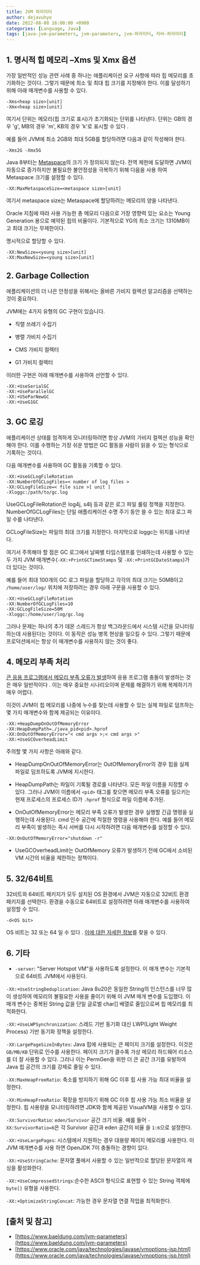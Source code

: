```yaml
---
title: JVM 파라미터
author: dejavuhyo
date: 2022-08-08 16:00:00 +0900
categories: [Language, Java]
tags: [java-jvm-parameters, jvm-parameters, jvm-파라미터, 자바-파라미터]
---
```


## 1. 명시적 힙 메모리 –Xms 및 Xmx 옵션
가장 일반적인 성능 관련 사례 중 하나는 애플리케이션 요구 사항에 따라 힙 메모리를 초기화하는 것이다. 그렇기 때문에 최소 및 최대 힙 크기를 지정해야 한다. 이를 달성하기 위해 아래 매개변수를 사용할 수 있다.

```text
-Xms<heap size>[unit]
-Xmx<heap size>[unit]
```

여기서 단위는 메모리(힙 크기로 표시)가 초기화되는 단위를 나타낸다. 단위는 GB의 경우 'g', MB의 경우 'm', KB의 경우 'k'로 표시할 수 있다 .

예를 들어 JVM에 최소 2GB와 최대 5GB를 할당하려면 다음과 같이 작성해야 한다.

```text
-Xms2G -Xmx5G
```

Java 8부터는 [Metaspace](https://matthung0807.blogspot.com/2019/03/about-g1-garbage-collector-permanent.html)의 크기 가 정의되지 않는다. 전역 제한에 도달하면 JVM이 자동으로 증가하지만 불필요한 불안정성을 극복하기 위해 다음을 사용 하여 Metaspace 크기를 설정할 수 있다.

```text
-XX:MaxMetaspaceSize=<metaspace size>[unit]
```

여기서 metaspace size는 Metaspace에 할당하려는 메모리의 양을 나타낸다.

Oracle 지침에 따라 사용 가능한 총 메모리 다음으로 가장 영향력 있는 요소는 Young Generation 용으로 예약된 힙의 비율이다. 기본적으로 YG의 최소 크기는 1310MB이고 최대 크기는 무제한이다.

명시적으로 할당할 수 있다.

```text
-XX:NewSize=<young size>[unit] 
-XX:MaxNewSize=<young size>[unit]
```

## 2. Garbage Collection
애플리케이션의 더 나은 안정성을 위해서는 올바른 가비지 컬렉션 알고리즘을 선택하는 것이 중요하다.

JVM에는 4가지 유형의 GC 구현이 있습니다.

* 직렬 쓰레기 수집기

* 병렬 가비지 수집기

* CMS 가비지 컬렉터

* G1 가비지 컬렉터

이러한 구현은 아래 매개변수를 사용하여 선언할 수 있다.

```text
-XX:+UseSerialGC
-XX:+UseParallelGC
-XX:+USeParNewGC
-XX:+UseG1GC
```

## 3. GC 로깅
애플리케이션 상태를 엄격하게 모니터링하려면 항상 JVM의 가비지 컬렉션 성능을 확인해야 한다. 이를 수행하는 가장 쉬운 방법은 GC 활동을 사람이 읽을 수 있는 형식으로 기록하는 것이다.

다음 매개변수를 사용하여 GC 활동을 기록할 수 있다.

```text
-XX:+UseGCLogFileRotation 
-XX:NumberOfGCLogFiles=< number of log files > 
-XX:GCLogFileSize=< file size >[ unit ]
-Xloggc:/path/to/gc.log
```

UseGCLogFileRotation은 log4j, s4lj 등과 같은 로그 파일 롤링 정책을 지정한다. NumberOfGCLogFiles는 단일 애플리케이션 수명 주기 동안 쓸 수 있는 최대 로그 파일 수를 나타낸다.

GCLogFileSize는 파일의 최대 크기를 지정한다. 마지막으로 loggc는 위치를 나타낸다.

여기서 주목해야 할 점은 GC 로그에서 날짜별 타임스탬프를 인쇄하는데 사용할 수 있는 두 가지 JVM 매개변수(`-XX:+PrintGCTimeStamps` 및 `-XX:+PrintGCDateStamps`)가 더 있다는 것이다.

예를 들어 최대 100개의 GC 로그 파일을 할당하고 각각의 최대 크기는 50MB이고 `/home/user/log/` 위치에 저장하려는 경우 아래 구문을 사용할 수 있다.

```text
-XX:+UseGCLogFileRotation  
-XX:NumberOfGCLogFiles=10
-XX:GCLogFileSize=50M 
-Xloggc:/home/user/log/gc.log
```

그러나 문제는 하나의 추가 데몬 스레드가 항상 백그라운드에서 시스템 시간을 모니터링하는데 사용된다는 것이다. 이 동작은 성능 병목 현상을 일으킬 수 있다. 그렇기 때문에 프로덕션에서는 항상 이 매개변수를 사용하지 않는 것이 좋다.

## 4. 메모리 부족 처리
[큰 응용 프로그램에서 메모리 부족 오류가 발생](https://docs.oracle.com/en/java/javase/11/docs/api/java.base/java/lang/OutOfMemoryError.html)하여 응용 프로그램 충돌이 발생하는 것은 매우 일반적이다 . 이는 매우 중요한 시나리오이며 문제를 해결하기 위해 복제하기가 매우 어렵다.

이것이 JVM이 힙 메모리를 나중에 누수를 찾는데 사용할 수 있는 실제 파일로 덤프하는 몇 가지 매개변수와 함께 제공되는 이유이다.

```text
-XX:+HeapDumpOnOutOfMemoryError 
-XX:HeapDumpPath=./java_pid<pid>.hprof
-XX:OnOutOfMemoryError="< cmd args >;< cmd args >" 
-XX:+UseGCOverheadLimit
```

주의할 몇 가지 사항은 아래와 같다.

* HeapDumpOnOutOfMemoryError는 OutOfMemoryError의 경우 힙을 실제 파일로 덤프하도록 JVM에 지시한다.

* HeapDumpPath는 파일이 기록될 경로를 나타낸다. 모든 파일 이름을 지정할 수 있다. 그러나 JVM이 이름에서 `<pid>`  태그를 찾으면 메모리 부족 오류를 일으키는 현재 프로세스의 프로세스 ID가 `.hprof` 형식으로 파일 이름에 추가된.

* OnOutOfMemoryError는 메모리 부족 오류가 발생한 경우 실행할 긴급 명령을 실행하는데 사용된다. cmd 인수 공간에 적절한 명령을 사용해야 한다. 예를 들어 메모리 부족이 발생하는 즉시 서버를 다시 시작하려면 다음 매개변수를 설정할 수 있다.

```text
-XX:OnOutOfMemoryError="shutdown -r"
```

* UseGCOverheadLimit는 OutOfMemory 오류가 발생하기 전에 GC에서 소비된 VM 시간의 비율을 제한하는 정책이다.

## 5. 32/64비트
32비트와 64비트 패키지가 모두 설치된 OS 환경에서 JVM은 자동으로 32비트 환경 패키지를 선택한다. 환경을 수동으로 64비트로 설정하려면 아래 매개변수를 사용하여 설정할 수 있다.

```text
-d<OS bit>
```

OS 비트는 32 또는 64 일 수 있다 . [이에 대한 자세한 정보](https://www.oracle.com/java/technologies/hotspotfaq.html#64bit_layering)를 찾을 수 있다.

## 6. 기타

* `-server`: "Server Hotspot VM"을 사용하도록 설정한다. 이 매개 변수는 기본적으로 64비트 JVM에서 사용된다.

`-XX:+UseStringDeduplication`: Java 8u20은 동일한 String의 인스턴스를 너무 많이 생성하여 메모리의 불필요한 사용을 줄이기 위해 이 JVM 매개 변수를 도입했다. 이 매개 변수는 중복된 String 값을 단일 글로벌 char[] 배열로 줄임으로써 힙 메모리를 최적화한다.

`-XX:+UseLWPSynchronization`: 스레드 기반 동기화 대신 LWP(Light Weight Process) 기반 동기화 정책을 설정한다.

`-XX:LargePageSizeInBytes`: Java 힙에 사용되는 큰 페이지 크기를 설정한다. 이것은 `GB/MB/KB` 단위로 인수를 사용한다. 페이지 크기가 클수록 가상 메모리 하드웨어 리소스를 더 잘 사용할 수 있다. 그러나 이는 PermGen을 위한 더 큰 공간 크기를 유발하여 Java 힙 공간의 크기를 강제로 줄일 수 있다.

`-XX:MaxHeapFreeRatio`: 축소를 방지하기 위해 GC 이후 힙 사용 가능 최대 비율을 설정한다.

`-XX:MinHeapFreeRatio`: 확장을 방지하기 위해 GC 이후 힙 사용 가능 최소 비율을 설정한다. 힙 사용량을 모니터링하려면 JDK와 함께 제공된 VisualVM을 사용할 수 있다.

`-XX:SurvivorRatio`: `eden/Survivor` 공간 크기 비율. 예를 들어 `-XX:SurvivorRatio=6`은 각 Survivor 공간과 eden 공간의 비율 을 `1:6`으로 설정한다.

`-XX:+UseLargePages`: 시스템에서 지원하는 경우 대용량 페이지 메모리를 사용한다. 이 JVM 매개변수를 사용 하면 OpenJDK 7이 충돌하는 경향이 있다.

`-XX:+UseStringCache`: 문자열 풀에서 사용할 수 있는 일반적으로 할당된 문자열의 캐싱을 활성화한다.

`-XX:+UseCompressedStrings`:순수한 ASCII 형식으로 표현할 수 있는 String 객체에 `byte[]` 유형을 사용한다.

`-XX:+OptimizeStringConcat`: 가능한 경우 문자열 연결 작업을 최적화한다.

## [출처 및 참고]
* [https://www.baeldung.com/jvm-parameters](https://www.baeldung.com/jvm-parameters)
* [https://www.oracle.com/java/technologies/javase/vmoptions-jsp.html](https://www.oracle.com/java/technologies/javase/vmoptions-jsp.html)
